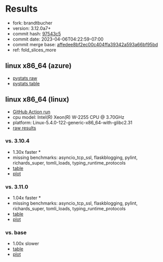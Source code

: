 # Results

- fork: brandtbucher
- version: 3.12.0a7+
- commit hash: [97543c5](https://github.com/brandtbucher/cpython/commit/97543c5)
- commit date: 2023-04-06T04:22:59-07:00
- commit merge base: [affedee8bf2ec00c404ffa39342a593a66bf95bd](https://github.com/brandtbucher/cpython/commit/affedee8bf2ec00c404ffa39342a593a66bf95bd)
- ref: fold_slices_more

## linux x86_64 (azure)

- [pystats raw](bm-20230406-azure-x86_64-brandtbucher-fold_slices_more-3.12.0a7%2B-97543c5-pystats.json)
- [pystats table](bm-20230406-azure-x86_64-brandtbucher-fold_slices_more-3.12.0a7%2B-97543c5-pystats.md)

## linux x86_64 (linux)

- [GitHub Action run](https://github.com/faster-cpython/benchmarking/actions/runs/4639091015)
- cpu model: Intel(R) Xeon(R) W-2255 CPU @ 3.70GHz
- platform: Linux-5.4.0-122-generic-x86_64-with-glibc2.31
- [raw results](bm-20230406-linux-x86_64-brandtbucher-fold_slices_more-3.12.0a7%2B-97543c5.json)

### vs. 3.10.4

- 1.30x faster \*
- missing benchmarks: asyncio_tcp_ssl, flaskblogging, pylint, richards_super, tomli_loads, typing_runtime_protocols
- [table](bm-20230406-linux-x86_64-brandtbucher-fold_slices_more-3.12.0a7%2B-97543c5-vs-3.10.4.md)
- [plot](bm-20230406-linux-x86_64-brandtbucher-fold_slices_more-3.12.0a7%2B-97543c5-vs-3.10.4.png)

### vs. 3.11.0

- 1.04x faster \*
- missing benchmarks: asyncio_tcp_ssl, flaskblogging, pylint, richards_super, tomli_loads, typing_runtime_protocols
- [table](bm-20230406-linux-x86_64-brandtbucher-fold_slices_more-3.12.0a7%2B-97543c5-vs-3.11.0.md)
- [plot](bm-20230406-linux-x86_64-brandtbucher-fold_slices_more-3.12.0a7%2B-97543c5-vs-3.11.0.png)

### vs. base

- 1.00x slower
- [table](bm-20230406-linux-x86_64-brandtbucher-fold_slices_more-3.12.0a7%2B-97543c5-vs-base.md)
- [plot](bm-20230406-linux-x86_64-brandtbucher-fold_slices_more-3.12.0a7%2B-97543c5-vs-base.png)

